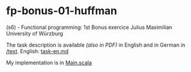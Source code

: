 # fp-bonus-01-huffman
(s6) - Functional programming: 1st Bonus exercice
Julius Maximilian University of Würzburg

The task description is available _(also in PDF)_ in English and in German in [/text](https://github.com/OriolCampsPerez/fp-bonus-01-huffman/tree/main/text).
English: [task-en.md](https://github.com/OriolCampsPerez/fp-bonus-01-huffman/blob/main/text/task-en.md)


My implementation is in [Main.scala](https://github.com/OriolCampsPerez/fp-bonus-01-huffman/blob/main/template/src/main/scala/huffman/Main.scala)

